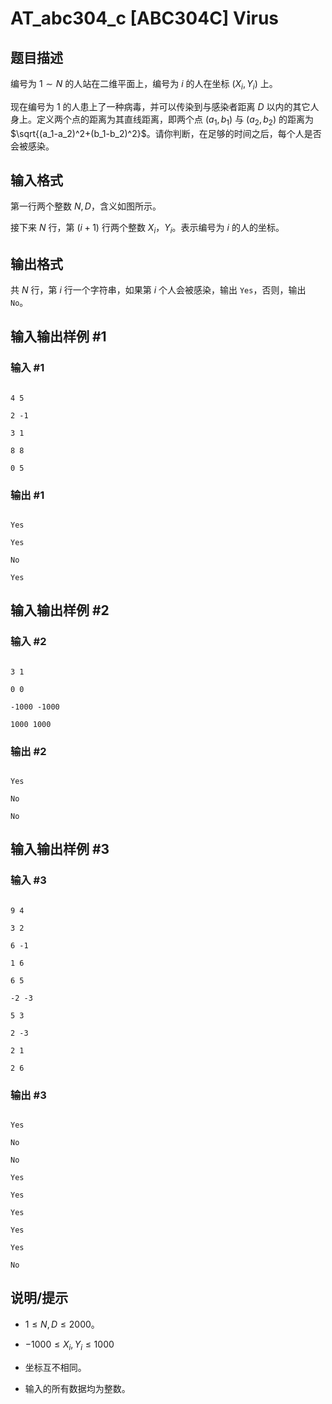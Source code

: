 # AT_abc304_c [ABC304C] Virus

## 题目描述

编号为 $1\sim N$ 的人站在二维平面上，编号为 $i$ 的人在坐标 $(X_i,Y_i)$ 上。

现在编号为 $1$ 的人患上了一种病毒，并可以传染到与感染者距离 $D$ 以内的其它人身上。定义两个点的距离为其直线距离，即两个点 $(a_1,b_1)$ 与 $(a_2,b_2)$ 的距离为 $\sqrt{(a_1-a_2)^2+(b_1-b_2)^2}$。请你判断，在足够的时间之后，每个人是否会被感染。

## 输入格式

第一行两个整数 $N,D$，含义如图所示。

接下来 $N$ 行，第 $(i+1)$ 行两个整数 $X_i$，$Y_i$。表示编号为 $i$ 的人的坐标。

## 输出格式

共 $N$ 行，第 $i$ 行一个字符串，如果第 $i$ 个人会被感染，输出 `Yes`，否则，输出 `No`。

## 输入输出样例 #1

### 输入 #1

```
4 5
2 -1
3 1
8 8
0 5
```

### 输出 #1

```
Yes
Yes
No
Yes
```

## 输入输出样例 #2

### 输入 #2

```
3 1
0 0
-1000 -1000
1000 1000
```

### 输出 #2

```
Yes
No
No
```

## 输入输出样例 #3

### 输入 #3

```
9 4
3 2
6 -1
1 6
6 5
-2 -3
5 3
2 -3
2 1
2 6
```

### 输出 #3

```
Yes
No
No
Yes
Yes
Yes
Yes
Yes
No
```

## 说明/提示

- $1\le N,D\le2000$。
- $-1000\le X_i,Y_i\le 1000$
- 坐标互不相同。
- 输入的所有数据均为整数。